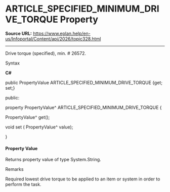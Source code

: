 # ARTICLE_SPECIFIED_MINIMUM_DRIVE_TORQUE Property

**Source URL:** https://www.eplan.help/en-us/Infoportal/Content/api/2026/topic328.html

---

Drive torque (specified), min. # 26572.

Syntax

**C#**



public PropertyValue ARTICLE_SPECIFIED_MINIMUM_DRIVE_TORQUE {get; set;}

public:

property PropertyValue^ ARTICLE_SPECIFIED_MINIMUM_DRIVE_TORQUE {

   PropertyValue^ get();

   void set (    PropertyValue^ value);

}


#### Property Value

Returns property value of type System.String.

Remarks

Required lowest drive torque to be applied to an item or system in order to perform the task.
